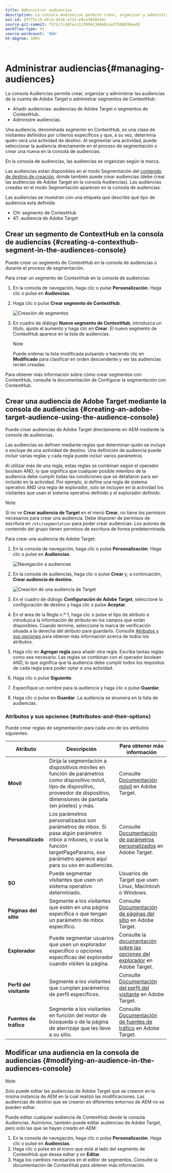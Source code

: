 ```yaml
---
title: Administrar audiencias
description: La consola Audiencias permite crear, organizar y administrar las audiencias de la cuenta de Adobe Target o administrar segmentos de ContextHub
exl-id: dff72c15-afcd-4b16-a711-e9ca3010e3ec
source-git-commit: f5f2c7c4dfacc113994c380e8caa37508030ee92
workflow-type: ht
source-wordcount: '964'
ht-degree: 100%

---
```


# Administrar audiencias{#managing-audiences}

La consola Audiencias permite crear, organizar y administrar las audiencias de la cuenta de Adobe Target o administrar segmentos de ContextHub:

* Añadir audiencias: audiencias de Adobe Target o segmentos de ContextHub.
* Administre audiencias.

Una audiencia, denominada *segmento* en ContextHub, es una clase de visitantes definidos por criterios específicos y que, a su vez, determina quién verá una actividad de destino. Al segmentar una actividad, puede seleccionar la audiencia directamente en el proceso de segmentación o crear una nueva en la consola de audiencias.

En la consola de audiencias, las audiencias se organizan según la marca.

Las audiencias están disponibles en el modo Segmentación del [contenido de destino de creación](/help/sites-cloud/authoring/personalization/targeted-content.md), donde también puede crear audiencias (debe crear las audiencias de Adobe Target en la consola Audiencias). Las audiencias creadas en el modo Segmentación aparecen en la consola de audiencias.

Las audiencias se muestran con una etiqueta que describe qué tipo de audiencia está definida:

* CH: segmento de ContextHub
* AT: audiencia de Adobe Target

## Crear un segmento de ContextHub en la consola de audiencias {#creating-a-contexthub-segment-in-the-audiences-console}

Puede crear un segmento de ContextHub en la consola de audiencias o durante el proceso de segmentación.

Para crear un segmento de ContextHub en la consola de audiencias:

1. En la consola de navegación, haga clic o pulse **Personalización**. Haga clic o pulse en **Audiencias**.
1. Haga clic o pulse **Crear segmento de ContextHub**.

   ![Creación de segmentos](/help/sites-cloud/authoring/assets/audiences-create-segment.png)

1. En cuadro de diálogo **Nuevo segmento de ContextHub**, introduzca un título, ajuste el aumento y haga clic en **Crear**. El nuevo segmento de ContextHub aparece en la lista de audiencias.

   >[!NOTE]
   >
   >Puede ordenar la lista modificada pulsando o haciendo clic en **Modificado** para clasificar en orden descendente y ver las audiencias recién creadas.

Para obtener más información sobre cómo crear segmentos con ContextHub, consulte la documentación de Configurar la segmentación con ContextHub. <!--For further detail about creating segments using ContextHub, please see the [Configuring Segmentation with ContextHub](/help/sites-administering/segmentation.md) documentation.-->

## Crear una audiencia de Adobe Target mediante la consola de audiencias {#creating-an-adobe-target-audience-using-the-audience-console}

Puede crear audiencias de Adobe Target directamente en AEM mediante la consola de audiencias.

Las audiencias se definen mediante reglas que determinan quién se incluye o excluye de una actividad de destino. Una definición de audiencia puede incluir varias reglas y cada regla puede incluir varios parámetros.

Al utilizar más de una regla, estas reglas se combinan según el operador boolean AND, lo que significa que cualquier posible miembro de la audiencia debe cumplir todas las condiciones que se detallaron para ser incluido en la actividad. Por ejemplo, si define una regla de sistema operativo AND una regla de explorador, solo se incluyen en la actividad los visitantes que usan el sistema operativo definido y el explorador definido.

>[!NOTE]
>
>Si no ve **Crear audiencia de Target** en el menú **Crear**, no tiene los permisos necesarios para crear una audiencia. Debe disponer de permisos de escritura en `/etc/segmentation` para poder crear audiencias. Los autores de contenido del grupo tienen permisos de escritura de forma predeterminada.

Para crear una audiencia de Adobe Target:

1. En la consola de navegación, haga clic o pulse **Personalización**. Haga clic o pulse en **Audiencias**.

   ![Navegación a audiencias](/help/sites-cloud/authoring/assets/audiences-navigation.png)

1. En la consola de audiencias, haga clic o pulse **Crear** y, a continuación, **Crear audiencia de destino**.

   ![Creación de una audiencia de Target](/help/sites-cloud/authoring/assets/audiences-create-target.png)

1. En el cuadro de diálogo **Configuración de Adobe Target**, seleccione la configuración de destino y haga clic o pulse **Aceptar**.
1. En el área de la Regla n.º 1, haga clic o pulse el tipo de atributo e introduzca la información de atributo en los campos que están disponibles. Cuando termine, seleccione la marca de verificación situada a la derecha del atributo para guardarlo. Consulte [Atributos y sus opciones](#attributes-and-their-options) para obtener más información acerca de todos los atributos.
1. Haga clic en **Agregar regla** para añadir otra regla. Escriba tantas reglas como sea necesario. Las reglas se combinan con el operador boolean AND, lo que significa que la audiencia debe cumplir todos los requisitos de cada regla para poder optar a una actividad.
1. Haga clic o pulse **Siguiente**.
1. Especifique un nombre para la audiencia y haga clic o pulse **Guardar**.
1. Haga clic o pulse en **Guardar**. La audiencia se enumera en la lista de audiencias.

### Atributos y sus opciones {#attributes-and-their-options}

Puede crear reglas de segmentación para cada uno de los atributos siguientes:

| **Atributo** | **Descripción** | **Para obtener más información** |
|---|---|---|
| **Móvil** | Dirija la segmentación a dispositivos móviles en función de parámetros como dispositivo móvil, tipo de dispositivo, proveedor de dispositivo, dimensiones de pantalla (en píxeles) y más. | Consulte [Documentación móvil](https://experienceleague.adobe.com/docs/target/using/audiences/create-audiences/categories-audiences/mobile.html?lang=es) en Adobe Target. |
| **Personalizado** | Los parámetros personalizados son parámetros de mbox. Si pasa algún parámetro mbox a mboxes, o usa la función targetPageParams, ese parámetro aparece aquí para su uso en audiencias. | Consulte [Documentación de parámetros personalizados](https://experienceleague.adobe.com/docs/target/using/audiences/create-audiences/categories-audiences/custom-parameters.html?lang=es) en Adobe Target. |
| **SO** | Puede segmentar visitantes que usen un sistema operativo determinado. | Usuarios de Target que usen Linux, Macintosh o Windows. |
| **Páginas del sitio** | Segmente a los visitantes que estén en una página específica o que tengan un parámetro de mbox específico. | Consulte [Documentación de páginas del sitio](https://experienceleague.adobe.com/docs/target/using/audiences/create-audiences/categories-audiences/site-pages.html?lang=es) en Adobe Target. |
| **Explorador** | Puede segmentar usuarios que usen un explorador específico u opciones específicas del explorador cuando visiten la página. | Consulte la [documentación sobre las opciones del explorador](https://experienceleague.adobe.com/docs/target/using/audiences/create-audiences/categories-audiences/browser.html?lang=es) en Adobe Target. |
| **Perfil del visitante** | Segmente a los visitantes que cumplan parámetros de perfil específicos. | Consulte [Documentación del perfil del visitante](https://experienceleague.adobe.com/docs/target/using/audiences/visitor-profiles/visitor-profile.html?lang=es) en Adobe Target. |
| **Fuentes de tráfico** | Segmente a los visitantes en función del motor de búsqueda o de la página de aterrizaje que les lleve a su sitio. | Consulte [Documentación de fuentes de tráfico](https://experienceleague.adobe.com/docs/target/using/audiences/create-audiences/categories-audiences/traffic-sources.html?lang=es) en Adobe Target. |

## Modificar una audiencia en la consola de audiencias {#modifying-an-audience-in-the-audiences-console}

>[!NOTE]
>
>Solo puede editar las audiencias de Adobe Target que se crearon en la misma instancia de AEM en la cual realizó las modificaciones. Las audiencias de destino que se crearon en diferentes entornos de AEM no se pueden editar.

Puede editar cualquier audiencia de ContextHub desde la consola Audiencias. Asimismo, también puede editar audiencias de Adobe Target, pero solo las que se hayan creado en AEM:

1. En la consola de navegación, haga clic o pulse **Personalización**. Haga clic o pulse en **Audiencias**.
1. Haga clic o pulse en el icono que está al lado del segmento de ContextHub que desea editar y en **Editar**.
1. Haga los cambios necesarios en el editor de segmentos. Consulte la documentación de ContextHub para obtener más información. <!--See the [ContextHub](/help/sites-administering/contexthub-config.md) documentation for more information.-->
